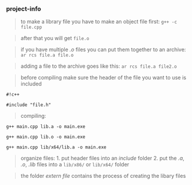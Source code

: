 ### project-info ###

> to make a library file you have to make an object file first: ```g++ -c file.cpp```



> after that you will get ```file.o```



> if you have multiple *.o* files you can put them together to an archive: ```ar rcs file.a file.o```



> adding a file to the archive goes like this: ```ar rcs file.a file2.o```



> before compiling make sure the header of the file you want to use is included

```
#!c++
	
#include "file.h"
```



> compiling:

```
g++ main.cpp lib.a -o main.exe

g++ main.cpp lib.o -o main.exe

g++ main.cpp lib/x64/lib.a -o main.exe
```



> organize files:
	1. put header files into an *include* folder
	2. put the *.a*, *.o*, *.lib* files into a ```lib/x86/``` or ```lib/x64/``` folder



> the folder *extern file* contains the process of creating the libary files